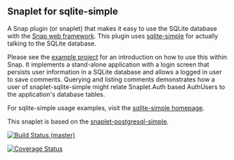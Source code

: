 Snaplet for sqlite-simple
-------------------------

A Snap plugin (or snaplet) that makes it easy to use the SQLite database with the
[Snap web framework](http://snapframework.com/).  This plugin uses
[sqlite-simple](http://github.com/nurpax/sqlite-simple) for actually talking
to the SQLite database.

Please see the [example project](https://github.com/nurpax/snaplet-sqlite-simple/tree/master/example)
for an introduction on how to use this within Snap.  It implements a stand-alone application with a login
screen that persists user information in a SQLite database and allows a logged in user to save comments.
Querying and listing comments demonstrates how a user of snaplet-sqlite-simple might
relate Snaplet.Auth based AuthUsers to the application's database tables.

For sqlite-simple usage examples, visit the [sqlite-simple homepage](http://github.com/nurpax/sqlite-simple).

This snaplet is based on the [snaplet-postgresql-simple](http://github.com/mightybyte/snaplet-postgresql-simple).

[![Build Status (master)](https://secure.travis-ci.org/nurpax/snaplet-sqlite-simple.png?branch=master)](https://travis-ci.org/nurpax/snaplet-sqlite-simple)

[![Coverage Status](http://coveralls.io/repos/nurpax/snaplet-sqlite-simple/badge.png?branch=master)](http://coveralls.io/r/nurpax/snaplet-sqlite-simple?branch=master)
